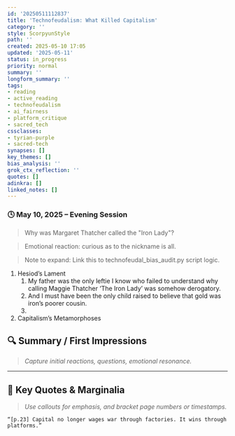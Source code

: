 ```yaml
---
id: '20250511112837'
title: 'Technofeudalism: What Killed Capitalism'
category: ''
style: ScorpyunStyle
path: ''
created: 2025-05-10 17:05
updated: '2025-05-11'
status: in_progress
priority: normal
summary: ''
longform_summary: ''
tags:
- reading
- active_reading
- technofeudalism
- ai_fairness
- platform_critique
- sacred_tech
cssclasses:
- tyrian-purple
- sacred-tech
synapses: []
key_themes: []
bias_analysis: ''
grok_ctx_reflection: ''
quotes: []
adinkra: []
linked_notes: []
---
```


### 🕓 May 10, 2025 – Evening Session

> Why was Margaret Thatcher called the "Iron Lady"?

> Emotional reaction: curious as to the nickname is all.

> Note to expand: Link this to technofeudal_bias_audit.py script logic.


1. Hesiod’s Lament
	1. My father was the only leftie I know who failed to understand why calling Maggie Thatcher ‘The Iron Lady’ was somehow derogatory.
	2. And I must have been the only child raised to believe that gold was iron’s poorer cousin.
	3. 
2. Capitalism’s Metamorphoses
## 🔍 Summary / First Impressions  
> _Capture initial reactions, questions, emotional resonance._

---

## 🧠 Key Quotes & Marginalia  
> _Use callouts for emphasis, and bracket page numbers or timestamps._

```quote
“[p.23] Capital no longer wages war through factories. It wins through platforms.”  

